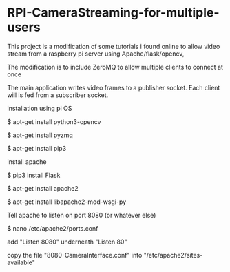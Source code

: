# RPI-CameraStreaming-for-multiple-users

This project is a modification of some tutorials i found online to allow video stream from a raspberry pi server using Apache/flask/opencv,

The modification is to include ZeroMQ to allow multiple clients to connect at once

The main application writes video frames to a publisher socket. Each client will is fed from a subscriber socket.


installation using pi OS

$ apt-get install python3-opencv

$ apt-get install pyzmq

$ apt-get install pip3


install apache

$ pip3 install Flask

$ apt-get install apache2

$ apt-get install libapache2-mod-wsgi-py

Tell apache to listen on port 8080 (or whatever else)

$ nano /etc/apache2/ports.conf

add "Listen 8080" underneath "Listen 80"

copy the file "8080-CameraInterface.conf" into "/etc/apache2/sites-available"



